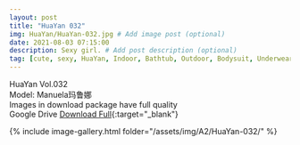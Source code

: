 ```yaml
---
layout: post
title: "HuaYan 032"
img: HuaYan/HuaYan-032.jpg # Add image post (optional)
date: 2021-08-03 07:15:00
description: Sexy girl. # Add post description (optional)
tag: [cute, sexy, HuaYan, Indoor, Bathtub, Outdoor, Bodysuit, Underwear, Cosplay, Big Tits, Tattoo]
---
```

HuaYan Vol.032  
Model: Manuela玛鲁娜  
Images in download package have full quality                    
Google Drive [Download Full](http://gestyy.com/eoFKiO){:target="_blank"}

{% include image-gallery.html folder="/assets/img/A2/HuaYan-032/" %}

